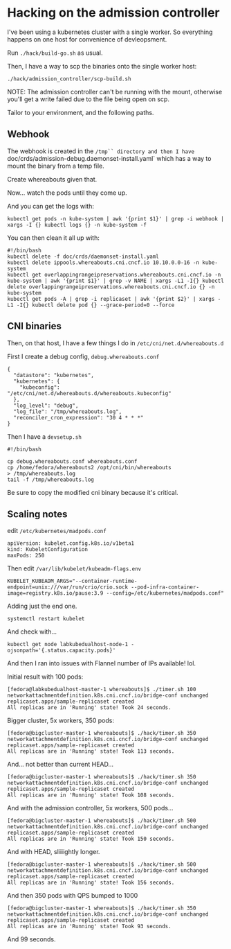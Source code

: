 # Hacking on the admission controller

I've been using a kubernetes cluster with a single worker. So everything happens on one host for convenience of devleopsment.

Run `./hack/build-go.sh` as usual.

Then, I have a way to scp the binaries onto the single worker host:

```
./hack/admission_controller/scp-build.sh
```

NOTE: The admission controller can't be running with the mount, otherwise you'll get a write failed due to the file being open on scp.

Tailor to your environment, and the following paths.

## Webhook

The webhook is created in the `/tmp`` directory and then I have `doc/crds/admission-debug.daemonset-install.yaml` which has a way to mount the binary from a temp file.

Create whereabouts given that.

Now... watch the pods until they come up.

And you can get the logs with:

```
kubectl get pods -n kube-system | awk '{print $1}' | grep -i webhook | xargs -I {} kubectl logs {} -n kube-system -f
```

You can then clean it all up with:

```
#!/bin/bash
kubectl delete -f doc/crds/daemonset-install.yaml
kubectl delete ippools.whereabouts.cni.cncf.io 10.10.0.0-16 -n kube-system
kubectl get overlappingrangeipreservations.whereabouts.cni.cncf.io -n kube-system | awk '{print $1}' | grep -v NAME | xargs -L1 -I{} kubectl delete overlappingrangeipreservations.whereabouts.cni.cncf.io {} -n kube-system
kubectl get pods -A | grep -i replicaset | awk '{print $2}' | xargs -L1 -I{} kubectl delete pod {} --grace-period=0 --force
```






## CNI binaries

Then, on that host, I have a few things I do in `/etc/cni/net.d/whereabouts.d`

First I create a debug config, `debug.whereabouts.conf`

```
{
  "datastore": "kubernetes",
  "kubernetes": {
    "kubeconfig": "/etc/cni/net.d/whereabouts.d/whereabouts.kubeconfig"
  },
  "log_level": "debug",
  "log_file": "/tmp/whereabouts.log",
  "reconciler_cron_expression": "30 4 * * *"
}
```

Then I have a `devsetup.sh`

```
#!/bin/bash

cp debug.whereabouts.conf whereabouts.conf
cp /home/fedora/whereabouts2 /opt/cni/bin/whereabouts
> /tmp/whereabouts.log
tail -f /tmp/whereabouts.log
```

Be sure to copy the modified cni binary because it's critical.


## Scaling notes

edit `/etc/kubernetes/madpods.conf`

```
apiVersion: kubelet.config.k8s.io/v1beta1
kind: KubeletConfiguration
maxPods: 250
```

Then edit `/var/lib/kubelet/kubeadm-flags.env`

```
KUBELET_KUBEADM_ARGS="--container-runtime-endpoint=unix:///var/run/crio/crio.sock --pod-infra-container-image=registry.k8s.io/pause:3.9 --config=/etc/kubernetes/madpods.conf"
```

Adding just the end one.

```
systemctl restart kubelet
```

And check with...

```
kubectl get node labkubedualhost-node-1 -ojsonpath='{.status.capacity.pods}'
```

And then I ran into issues with Flannel number of IPs available! lol.

Initial result with 100 pods:

```
[fedora@labkubedualhost-master-1 whereabouts]$ ./timer.sh 100
networkattachmentdefinition.k8s.cni.cncf.io/bridge-conf unchanged
replicaset.apps/sample-replicaset created
All replicas are in 'Running' state! Took 24 seconds.
```

Bigger cluster, 5x workers, 350 pods:

```
[fedora@bigcluster-master-1 whereabouts]$ ./hack/timer.sh 350
networkattachmentdefinition.k8s.cni.cncf.io/bridge-conf unchanged
replicaset.apps/sample-replicaset created
All replicas are in 'Running' state! Took 113 seconds.
```

And... not better than current HEAD...

```
[fedora@bigcluster-master-1 whereabouts]$ ./hack/timer.sh 350
networkattachmentdefinition.k8s.cni.cncf.io/bridge-conf unchanged
replicaset.apps/sample-replicaset created
All replicas are in 'Running' state! Took 108 seconds.
```

And with the admission controller, 5x workers, 500 pods...

```
[fedora@bigcluster-master-1 whereabouts]$ ./hack/timer.sh 500
networkattachmentdefinition.k8s.cni.cncf.io/bridge-conf unchanged
replicaset.apps/sample-replicaset created
All replicas are in 'Running' state! Took 150 seconds.
```

And with HEAD, sliiiightly longer.

```
[fedora@bigcluster-master-1 whereabouts]$ ./hack/timer.sh 500
networkattachmentdefinition.k8s.cni.cncf.io/bridge-conf unchanged
replicaset.apps/sample-replicaset created
All replicas are in 'Running' state! Took 156 seconds.
```

And then 350 pods with QPS bumped to 1000

```
[fedora@bigcluster-master-1 whereabouts]$ ./hack/timer.sh 350
networkattachmentdefinition.k8s.cni.cncf.io/bridge-conf unchanged
replicaset.apps/sample-replicaset created
All replicas are in 'Running' state! Took 93 seconds.
```

And 99 seconds.